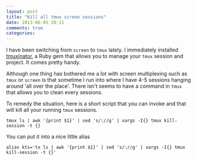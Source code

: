 ```yaml
---
layout: post
title: "Kill all tmux screen sessions"
date: 2013-06-05 20:11
comments: true
categories: 
---
```

I have been switching from `screen` to `tmux` lately. I immediately installed [tmuxinator](https://github.com/aziz/tmuxinator), a Ruby gem that allows you to manage your `tmux` session and project. It comes pretty handy. 

Although one thing has bothered me a lot with screen multiplexing such as `tmux` or `screen` is that sometime I run into where I have 4-5 sessions hanging around 'all over the place'. There isn't seems to have a command in `tmux` that allows you to clean every sessions. 

To remedy the situation, here is a short script that you can invoke and that will kill all your running `tmux` sessions.

```
tmux ls | awk '{print $1}' | sed 's/://g' | xargs -I{} tmux kill-session -t {}
```
You can put it into a nice little alias
```
alias kts='tx ls | awk '{print $1}' | sed 's/://g' | xargs -I{} tmux kill-session -t {}'
```
